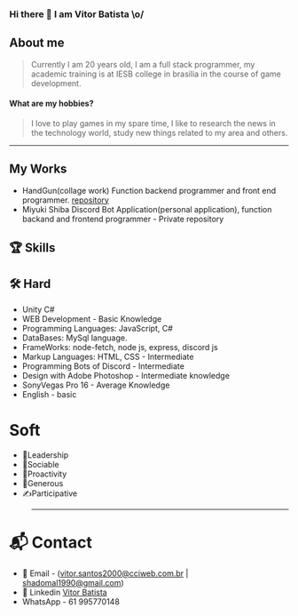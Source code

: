### Hi there 👋 I am Vitor Batista \o/

## About me
   > Currently I am 20 years old, I am a full stack programmer, my academic training is at IESB college in brasilia in the course of game development.
  #### What are my hobbies?
   > I love to play games in my spare time, I like to research the news in the technology world, study new things related to my area and others.
-------------------------------------------------------------------------------------------------------------------------------------------------------
## My Works
  - HandGun(collage work) Function backend programmer and front end programmer. [repository](https://github.com/shadomal/handgun)
  - Miyuki Shiba Discord Bot Application(personal application), function backand and frontend programmer - Private repository

## 🏆 Skills
  
  ## 🛠 Hard
  - Unity C#
  - WEB Development - Basic Knowledge
  - Programming Languages: JavaScript, C#
  - DataBases: MySql language.
  - FrameWorks: node-fetch, node js, express, discord js
  - Markup Languages: HTML, CSS - Intermediate
  - Programming Bots of Discord - Intermediate
  - Design with Adobe Photoshop - Intermediate knowledge
  - SonyVegas Pro 16 - Average Knowledge
  - English - basic
  
  # Soft
  - 🥇Leadership
  - 🤝Sociable
  - 👊Proactivity
  - 👋Generous
  - ✍️Participative
>-------------------------------------------------------------------------------------------------------------------------------------------------------
# 📬 Contact
 - 📧 Email - (vitor.santos2000@cciweb.com.br | shadomal1990@gmail.com)
 - 🔗 Linkedin [Vitor Batista](linkedin.com/in/vitor-batista-36a159210/)
 - WhatsApp - 61 995770148
